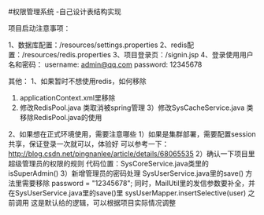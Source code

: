 #权限管理系统 -自己设计表结构实现

项目启动注意事项：

1、数据库配置：/resources/settings.properties
2、redis配置：/resources/redis.properties
3、项目登录页：/signin.jsp
4、登录使用用户名和密码：
username: admin@qq.com
password: 12345678

其他：
1、如果暂时不想使用redis，如何移除
1) applicationContext.xml里移除 <import resource="redis.xml" />
2) 修改RedisPool.java 类取消被spring管理
3）修改SysCacheService.java 类移除RedisPool.java的使用

2、如果想在正式环境使用，需要注意哪些
1）如果是集群部署，需要配置session共享，保证登录一次就可以，体验好
可以参考一下：http://blog.csdn.net/pingnanlee/article/details/68065535
2）确认一下项目里超级管理员的权限的规则
代码位置：SysCoreService.java类里的isSuperAdmin()
3）新增管理员的密码处理
SysUserService.java里的save() 方法里需要移除 password = "12345678";
同时，MailUtil里的发信参数要补全，并在SysUserService.java里的save()里 sysUserMapper.insertSelective(user) 之前调用
这是默认给的逻辑，可以根据项目实际情况调整


